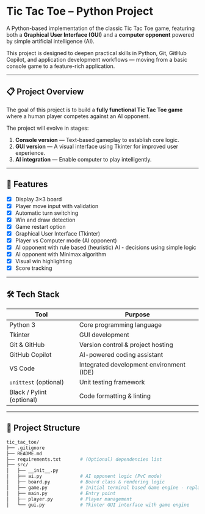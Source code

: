 # Tic Tac Toe – Python Project 

A Python-based implementation of the classic Tic Tac Toe game, featuring both a **Graphical User Interface (GUI)** and a **computer opponent** powered by simple artificial intelligence (AI).

This project is designed to deepen practical skills in Python, Git, GitHub Copilot, and application development workflows — moving from a basic console game to a feature-rich application.

---

## 📋 Project Overview

The goal of this project is to build a **fully functional Tic Tac Toe game** where a human player competes against an AI opponent. 

The project will evolve in stages:
1. **Console version** — Text-based gameplay to establish core logic.
2. **GUI version** — A visual interface using Tkinter for improved user experience.
3. **AI integration** — Enable computer to play intelligently.

---

## 🚀 Features

- [x] Display 3×3 board
- [x] Player move input with validation
- [x] Automatic turn switching
- [x] Win and draw detection
- [x] Game restart option
- [x] Graphical User Interface (Tkinter)
- [x] Player vs Computer mode (AI opponent)
- [X] AI opponent with rule based (heuristic) AI - decisions using simple logic
- [X] AI opponent with Minimax algorithm
- [x] Visual win highlighting
- [x] Score tracking

---

## 🛠️ Tech Stack

| Tool | Purpose |
|------|---------|
| Python 3 | Core programming language |
| Tkinter | GUI development |
| Git & GitHub | Version control & project hosting |
| GitHub Copilot | AI-powered coding assistant |
| VS Code | Integrated development environment (IDE) |
| `unittest` (optional) | Unit testing framework |
| Black / Pylint (optional) | Code formatting & linting |

---

## 📂 Project Structure

```bash
tic_tac_toe/
├── .gitignore
├── README.md
├── requirements.txt       # (Optional) dependencies list
├── src/
│   ├── __init__.py
│   ├── ai.py              # AI opponent logic (PvC mode)
│   ├── board.py           # Board class & rendering logic
│   ├── game.py            # Initial terminal based Game engine - replaced by gui.py
│   ├── main.py            # Entry point
│   ├── player.py          # Player management
│   └── gui.py             # Tkinter GUI interface with game engine
